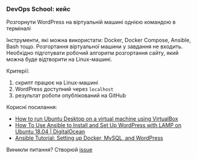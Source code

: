 ### DevOps School: кейс

Розгорнути WordPress на віртуальній машині однією командою в терміналі

Інструменти, які можна використати: Docker, Docker Compose, Ansible, Bash тощо.
Розгортання віртуальної машини у завдання не входить. Необхідно підготувати робочий алгоритм розгортання сайту, який можна буде відтворити на Linux-машині.

Критерії:
1. скрипт працює на Linux-машині
2. WordPress доступний через `localhost`
3. результат роботи опублікований на GitHub

Корисні посилання:
- [How to run Ubuntu Desktop on a virtual machine using VirtualBox](https://ubuntu.com/tutorials/how-to-run-ubuntu-desktop-on-a-virtual-machine-using-virtualbox#1-overview)
- [How To Use Ansible to Install and Set Up WordPress with LAMP on Ubuntu 18.04 | DigitalOcean](https://www.digitalocean.com/community/tutorials/how-to-use-ansible-to-install-and-set-up-wordpress-with-lamp-on-ubuntu-18-04)
- [Ansible Tutorial: Setting up Docker, MySQL, and WordPress](https://www.happycoders.eu/devops/ansible-tutorial-setup-docker-mysql-wordpress/)

Виникли питання? Створюй [issue](https://github.com/amomama/devops-school/issues)

